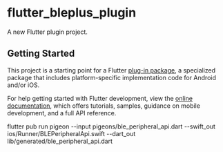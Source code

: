 # flutter_bleplus_plugin

A new Flutter plugin project.

## Getting Started

This project is a starting point for a Flutter
[plug-in package](https://flutter.dev/to/develop-plugins),
a specialized package that includes platform-specific implementation code for
Android and/or iOS.

For help getting started with Flutter development, view the
[online documentation](https://docs.flutter.dev), which offers tutorials,
samples, guidance on mobile development, and a full API reference.


flutter pub run pigeon --input pigeons/ble_peripheral_api.dart  --swift_out ios/Runner/BLEPeripheralApi.swift --dart_out lib/generated/ble_peripheral_api.dart 

